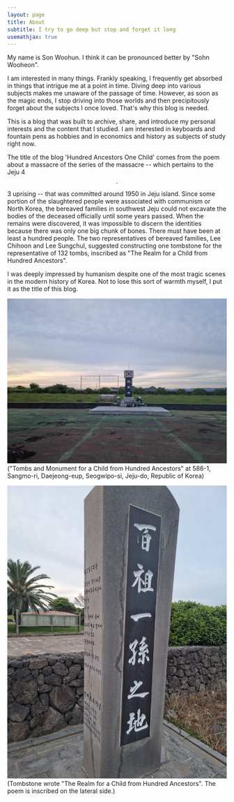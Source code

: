 ```yaml
---
layout: page
title: About
subtitle: I try to go deep but stop and forget it long
usemathjax: true
---
```


My name is Son Woohun. I think it can be pronounced better by "Sohn Wooheon".

I am interested in many things. Frankly speaking, I frequently get absorbed in things that intrigue me at a point in time. Diving deep into various subjects makes me unaware of the passage of time. However, as soon as the magic ends, I stop driving into those worlds and then precipitously forget about the subjects I once loved. That's why this blog is needed.

This is a blog that was built to archive, share, and introduce my personal interests and the content that I studied. I am interested in keyboards and fountain pens as hobbies and in economics and history as subjects of study right now.

The title of the blog 'Hundred Ancestors One Child' comes from the poem about a massacre of the series of the massacre --
which pertains to the Jeju 4 $$\cdot$$ 3 uprising
-- that was committed around 1950 in Jeju island. Since some portion of the slaughtered people were associated with communism or North Korea, the bereaved families in southwest Jeju could not excavate the bodies of the deceased officially until some years passed. When the remains were discovered, it was impossible to discern the identities because there was only one big chunk of bones. There must have been at least a hundred people. The two representatives of bereaved families, Lee Chihoon and Lee Sungchul, suggested constructing one tombstone for the representative of 132 tombs, inscribed as "The Realm for a Child from Hundred Ancestors".

I was deeply impressed by humanism despite one of the most tragic scenes in the modern history of Korea. Not to lose this sort of warmth myself, I put it as the title of this blog.

![A Tombstone for a Child from Hundred Ancestors](assets/img/monument_HAOC.jpg)
("Tombs and Monument for a Child from Hundred Ancestors" at 586-1, Sangmo-ri, Daejeong-eup, Seogwipo-si, Jeju-do, Republic of Korea)

![A Tombstone for a Child from Hundred Ancestors](assets/img/The_Realm_of_HAOC.jpg)
(Tombstone wrote "The Realm for a Child from Hundred Ancestors". The poem is inscribed on the lateral side.)
